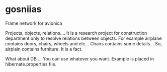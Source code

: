 # gosniias
Frame network for avionica


Projects, objects, relations....
It is a research project for construction department only to resolve relations between objects.
For example airplane contains doors, chairs, wheels and etc... Chairs contains some details... 
So, airplain contains furniture. It is a fact.

 
What about DB.... You can use whatever you want. Example is placed in hibernate.properties file.